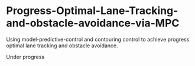 # Progress-Optimal-Lane-Tracking-and-obstacle-avoidance-via-MPC

Using model-predictive-control and contouring control to achieve progress optimal lane tracking and obstacle avoidance.

Under progress
